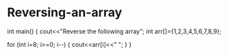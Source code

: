 # Reversing-an-array
int main()
{
 cout<<"Reverse the following array";
 int arr[]={1,2,3,4,5,6,7,8,9};

 for (int i=8; i>=0; i--)
 {
    cout<<arr[i]<<" ";
 }
}
